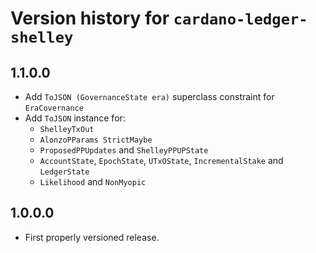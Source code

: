 # Version history for `cardano-ledger-shelley`

## 1.1.0.0

* Add `ToJSON (GovernanceState era)` superclass constraint for `EraCovernance`
* Add `ToJSON` instance for:
  * `ShelleyTxOut`
  * `AlonzoPParams StrictMaybe`
  * `ProposedPPUpdates` and `ShelleyPPUPState`
  * `AccountState`, `EpochState`, `UTxOState`, `IncrementalStake` and `LedgerState`
  * `Likelihood` and `NonMyopic`

## 1.0.0.0

* First properly versioned release.
